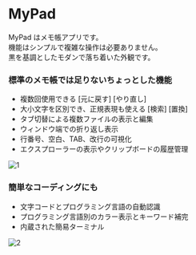 # MyPad

MyPad はメモ帳アプリです。  
機能はシンプルで複雑な操作は必要ありません。  
黒を基調としたモダンで落ち着いた外観です。  

### 標準のメモ帳では足りないちょっとした機能

- 複数回使用できる [元に戻す] [やり直し]
- 大小文字を区別でき、正規表現も使える [検索] [置換]
- タブ切替による複数ファイルの表示と編集
- ウィンドウ端での折り返し表示
- 行番号、空白、TAB、改行の可視化
- エクスプローラーの表示やクリップボードの履歴管理

![1](https://user-images.githubusercontent.com/16559662/71766022-acb14d00-2f3e-11ea-9b69-defed3b09c84.png)

### 簡単なコーディングにも

- 文字コードとプログラミング言語の自動認識
- プログラミング言語別のカラー表示とキーワード補完
- 内蔵された簡易ターミナル

![2](https://user-images.githubusercontent.com/16559662/71766101-b38c8f80-2f3f-11ea-803c-fa788c530992.png)
